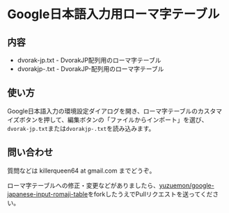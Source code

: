 Google日本語入力用ローマ字テーブル
====


内容
----

*  dvorak-jp.txt - DvorakJP配列用のローマ字テーブル
*  dvorakjp-.txt - DvorakJP-配列用のローマ字テーブル


使い方
----

Google日本語入力の環境設定ダイアログを開き、ローマ字テーブルのカスタマイズボタンを押して、編集ボタンの「ファイルからインポート」を選び、`dvorak-jp.txt`または`dvorakjp-.txt`を読み込みます。


問い合わせ
----

質問などは killerqueen64 at gmail.com までどうぞ。

ローマ字テーブルへの修正・変更などがありましたら、[yuzuemon/google-japanese-input-romaji-table](https://github.com/yuzuemon/google-japanese-input-romaji-table)をforkしたうえでPullリクエストを送ってください。
